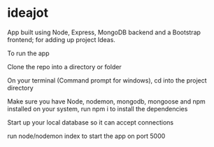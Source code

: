 # ideajot
App built using Node, Express, MongoDB backend and a Bootstrap frontend; for adding up project Ideas.

To run the app

Clone the repo into a directory or folder

On your terminal (Command prompt for windows), cd into the project directory

Make sure you have Node, nodemon, mongodb, mongoose and npm installed on your system, run npm i to install the dependencies

Start up your local database so it can accept connections

run node/nodemon index to start the app on port 5000
